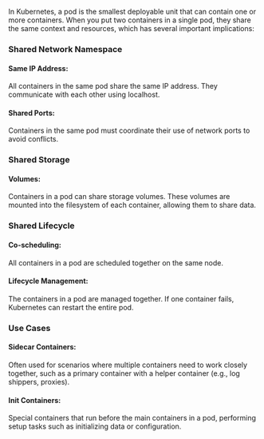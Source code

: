 In Kubernetes, a pod is the smallest deployable unit that can contain one or more containers. 
When you put two containers in a single pod, they share the same context and resources, which has several important implications:

### Shared Network Namespace
#### Same IP Address: 
All containers in the same pod share the same IP address. They communicate with each other using localhost.
#### Shared Ports: 
Containers in the same pod must coordinate their use of network ports to avoid conflicts.

### Shared Storage
#### Volumes: 
Containers in a pod can share storage volumes. These volumes are mounted into the filesystem of each container, allowing them to share data.

### Shared Lifecycle
#### Co-scheduling: 
All containers in a pod are scheduled together on the same node.
#### Lifecycle Management: 
The containers in a pod are managed together. If one container fails, Kubernetes can restart the entire pod.

### Use Cases
#### Sidecar Containers: 
Often used for scenarios where multiple containers need to work closely together, such as a primary container with a helper container (e.g., log shippers, proxies).
#### Init Containers: 
Special containers that run before the main containers in a pod, performing setup tasks such as initializing data or configuration.

